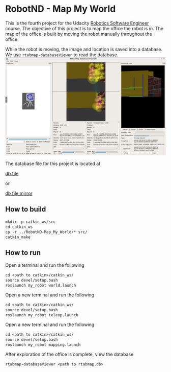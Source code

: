 # RobotND - Map My World

This is the fourth project for the Udacity [Robotics Software Engineer](https://www.udacity.com/course/robotics-software-engineer--nd209) course. The objective of this project is to map the office the robot is in. The map of the office is built by moving the robot manually throughout the office.


While the robot is moving, the image and location is saved into a database. We use ```rtabmap-databaseViewer``` to read the database.
![](images/image1.png 'image1')

The database file for this project is located at

[db file](https://drive.google.com/file/d/1aYkqB1Yaymvk_b_mE1dUrEgUEMhs5yNh/view?usp=sharing)

or

[db file mirror](https://storage.googleapis.com/udacity_1231231/rtabmap.db)

## How to build
```
mkdir -p catkin_ws/src
cd catkin_ws
cp -r ../RobotND-Map_My_World/* src/
catkin_make
```

## How to run
Open a terminal and run the following
```
cd <path to catkin>/catkin_ws/
source devel/setup.bash
roslaunch my_robot world.launch
```

Open a new terminal and run the following
```
cd <path to catkin>/catkin_ws/
source devel/setup.bash
roslaunch my_robot teleop.launch
```

Open a new terminal and run the following
```
cd <path to catkin>/catkin_ws/
source devel/setup.bash
roslaunch my_robot mapping.launch
```

After exploration of the office is complete, view the database
```
rtabmap-databaseViewer <path to rtabmap.db>
```
